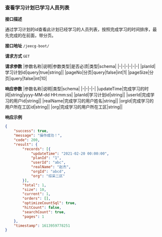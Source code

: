 
### 查看学习计划已学习人员列表

**接口描述** 

通过学习计划的id查看此计划已经学习的人员列表，按照完成学习的时间排序，最先完成的在前面，带分页。

**接口地址** `/jeecg-boot/`

**请求方式** `GET`

**请求参数**
|参数名称|说明|参数类型|是否必须|类型|schema|
|-|-|-|-|-|-|
|planId|学习计划id|query|true|string||
|pageNo|分页|query|false|int|1|
|pageSize|分页|query|false|int|10|

**响应参数**
|参数名称|说明|类型|schema|
|-|-|-|-|
|updateTime|完成学习的时间|string|yyyy-MM-dd HH:mm:ss|
|planId|学习计划id|string||
|userId|完成学习的用户id|string||
|realName|完成学习的用户姓名|string||
|orgId|完成学习的用户所在工区id|string||
|org|完成学习的用户所在工区|string||

**响应示例**
```json
{
    "success": true,
    "message": "操作成功！",
    "code": 200,
    "result": {
        "records": [{
            "updateTime": "2021-02-20 00:00:00",
            "planId": "1",
            "userId": "abc",
            "realName": "赵杰",
            "orgId": "abcd",
            "org": "综采二区"
        }],
        "total": 1,
        "size": 10,
        "current": 1,
        "orders": [],
        "optimizeCountSql": true,
        "hitCount": false,
        "searchCount": true,
        "pages": 1
    },
    "timestamp": 1613959778251
}
```
